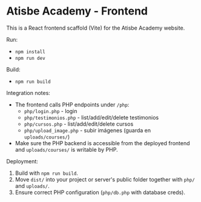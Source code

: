 # Atisbe Academy - Frontend

This is a React frontend scaffold (Vite) for the Atisbe Academy website.

Run:

- `npm install`
- `npm run dev`

Build:

- `npm run build`

Integration notes:

- The frontend calls PHP endpoints under `/php`:
	- `php/login.php` - login
	- `php/testimonios.php` - list/add/edit/delete testimonios
	- `php/cursos.php` - list/add/edit/delete cursos
	- `php/upload_image.php` - subir imágenes (guarda en `uploads/courses/`)
- Make sure the PHP backend is accessible from the deployed frontend and `uploads/courses/` is writable by PHP.

Deployment:

1. Build with `npm run build`.
2. Move `dist/` into your project or server's public folder together with `php/` and `uploads/`.
3. Ensure correct PHP configuration (`php/db.php` with database creds).


